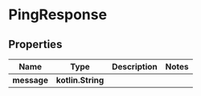 
# PingResponse

## Properties
Name | Type | Description | Notes
------------ | ------------- | ------------- | -------------
**message** | **kotlin.String** |  | 



